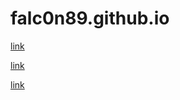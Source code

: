 # falc0n89.github.io


[link](https://Falc0n89.github.io/HTML-and-CSS-playgrounds/Dasmotos%20Arts%20and%20Crafts/Index.html)

[link](https://falc0n89.github.io/JS-projects-from-CodeCademy/Number%20Guesser/index.html)

[link](https://github.com/Falc0n89/JS-projects-from-CodeCademy/blob/master/Number%20Guesser/index.html)
